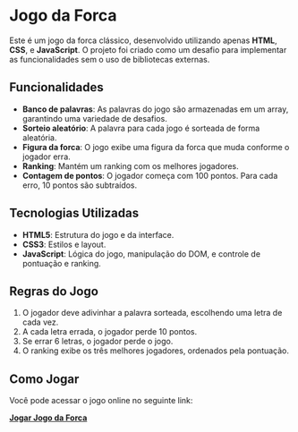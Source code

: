 # Jogo da Forca

Este é um jogo da forca clássico, desenvolvido utilizando apenas **HTML**, **CSS**, e **JavaScript**. O projeto foi criado como um desafio para implementar as funcionalidades sem o uso de bibliotecas externas.

## Funcionalidades

- **Banco de palavras**: As palavras do jogo são armazenadas em um array, garantindo uma variedade de desafios.
- **Sorteio aleatório**: A palavra para cada jogo é sorteada de forma aleatória.
- **Figura da forca**: O jogo exibe uma figura da forca que muda conforme o jogador erra.
- **Ranking**: Mantém um ranking com os melhores jogadores.
- **Contagem de pontos**: O jogador começa com 100 pontos. Para cada erro, 10 pontos são subtraídos.

## Tecnologias Utilizadas

- **HTML5**: Estrutura do jogo e da interface.
- **CSS3**: Estilos e layout.
- **JavaScript**: Lógica do jogo, manipulação do DOM, e controle de pontuação e ranking.

## Regras do Jogo

1. O jogador deve adivinhar a palavra sorteada, escolhendo uma letra de cada vez.
2. A cada letra errada, o jogador perde 10 pontos.
3. Se errar 6 letras, o jogador perde o jogo.
4. O ranking exibe os três melhores jogadores, ordenados pela pontuação.

## Como Jogar

Você pode acessar o jogo online no seguinte link:

**[Jogar Jogo da Forca](https://catanozi.github.io/)**
